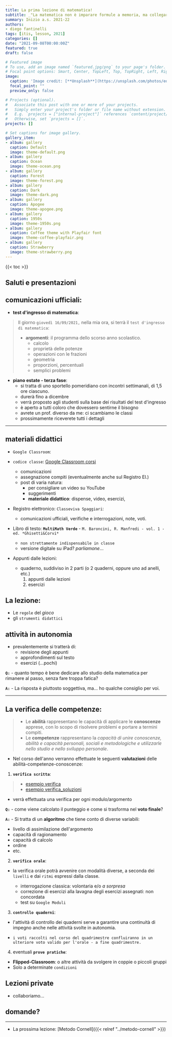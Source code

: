 ```yaml
---
title: La prima lezione di matematica!
subtitle: _"La matematica non è imparare formule a memoria, ma collegare concetti..."_
summary: Inizio a.s. 2021-22
authors:
- diego fantinelli
tags: [itis, lesson, 2021]
categories: []
date: "2021-09-08T00:00:00Z"
featured: true
draft: false

# Featured image
# To use, add an image named `featured.jpg/png` to your page's folder.
# Focal point options: Smart, Center, TopLeft, Top, TopRight, Left, Right, BottomLeft, Bottom, BottomRight
image:
  caption: 'Image credit: [**Unsplash**](https://unsplash.com/photos/edJCx-EOLxY)'
  focal_point: ""
  preview_only: false

# Projects (optional).
#   Associate this post with one or more of your projects.
#   Simply enter your project's folder or file name without extension.
#   E.g. `projects = ["internal-project"]` references `content/project/deep-learning/index.md`.
#   Otherwise, set `projects = []`.
projects: []

# Set captions for image gallery.
gallery_item:
- album: gallery
  caption: Default
  image: theme-default.png
- album: gallery
  caption: Ocean
  image: theme-ocean.png
- album: gallery
  caption: Forest
  image: theme-forest.png
- album: gallery
  caption: Dark
  image: theme-dark.png
- album: gallery
  caption: Apogee
  image: theme-apogee.png
- album: gallery
  caption: 1950s
  image: theme-1950s.png
- album: gallery
  caption: Coffee theme with Playfair font
  image: theme-coffee-playfair.png
- album: gallery
  caption: Strawberry
  image: theme-strawberry.png
---
```


{{< toc >}}

## Saluti e presentazioni

## comunicazioni ufficiali:
- **test d'ingresso di matematica**: 
> Il giorno `giovedì 16/09/2021,` nella mia ora, si terrà il `test d'ingresso di matematica`:
> - **argomenti**: il programma dello scorso anno scolastico.
>   - calcolo
>   - proprietà delle potenze
>   - operazioni con le frazioni
>   - geometria
>   - proporzioni, percentuali
>   - semplici problemi

- **piano estate - terza fase**:
	- si tratta di uno sportello pomeridiano con incontri settimanali, di 1,5 ore ciascuno.
	- durerà fino a dicembre
	- verrà proposto agli studenti sulla base dei risultati del test d'ingresso
	- è aperto a tutti coloro che dovessero sentirne il bisogno
	- avrete un prof. diverso da me: ci scambiamo le classi
	- prossimamente riceverete tutti i dettagli
		
---

## materiali didattici

 - `Google Classroom`:
 - `codice classe`: [Google Classroom corsi](https://classroom.google.com/u/0/h)
   - comunicazioni
   - assegnazione compiti (eventualmente anche sul Registro El.)
   - post di varia natura:
	   - per consigliare un video su YouTube
	   - suggerimenti
	   - **materiale didattico**: dispense, video, esercizi, 

 - Registro elettronico: `Classeviva Spaggiari`:
	 - comunicazioni ufficiali, verifiche e interrogazioni, note, voti.

 - Libro di testo: **`MultiMath Verde`** - `M. Baroncini, R. Manfredi - vol. 1 - ed. *Ghisetti&Corvi*`
   - `non strettamente indispensabile in classe`
   - versione digitale su iPad? *parliamone*...

 - Appunti dalle lezioni:
   - quaderno, suddiviso in 2 parti (o 2 quaderni, oppure uno ad anelli, etc.)
     1. appunti dalle lezioni
     2. esercizi

## La lezione: 
- Le `regole` del *gioco*
- gli `strumenti didattici`

## attività in autonomia
- prevalentemente si tratterà di:
	- revisione degli appunti
	- approfondimenti sul testo
	- esercizi (...pochi)

**`Q:`** - quanto tempo è bene dedicare allo studio della matematica per rimanere al passo, senza fare troppa fatica?

**`A:`** - La risposta è piuttosto soggettiva, ma... ho qualche consiglio per voi.

---

## La verifica delle competenze:

>- Le **abilità** rappresentano le capacità di applicare le **conoscenze** apprese, con lo scopo di risolvere problemi e portare a termini compiti. 
>- Le **competenze** rappresentano la *capacità di unire conoscenze, abilità e capacità personali, sociali e metodologiche e utilizzarle nello studio e nello sviluppo personale*.

- Nel corso dell'anno verranno effettuate le seguenti **valutazioni** delle abilità-competenze-conoscenze:

1. **`verifica scritta`**:

> - [esempio verifica](./verifica_es.pdf)
> - [esempio verifica_soluzioni](./verifica_es_sol.pdf)

- verrà effettuata una verifica per ogni modulo/argomento

**`Q:`** - come viene calcolato il punteggio e come si trasforma nel **voto finale**?

**`A:`** - Si tratta di un **algoritmo** che tiene conto di diverse variabili:
- livello di assimilazione dell'argomento
- capacità di ragionamento
- capacità di calcolo
- ordine
- etc.

2. **`verifica orale`**:
- la verifica orale potrà avvenire con modalità diverse, a seconda dei `livelli` e dai `ritmi` espressi dalla classe.

  - interrogazione classica: volontaria e/o *a sorpresa*
  - correzione di esercizi alla lavagna degli esercizi assegnati: non concordata
  - test su `Google Moduli`

3. **`controllo quaderni`**:

- l'attività di controllo dei quaderni serve a garantire una continuità di impegno anche nelle attività svolte in autonomia.

- `i voti raccolti nel corso del quadrimestre confluiranno in un ulteriore voto valido per l'orale - a fine quadrimestre.`

4. eventuali **`prove pratiche`**:
 - **Flipped-Classroom**: o altre attività da svolgere in coppie o piccoli gruppi
  - Solo a determinate `condizioni`

## Lezioni private

- collaboriamo...

## domande?

---

- La prossima lezione: [Metodo Cornell]({{< relref "../metodo-cornell" >}})
